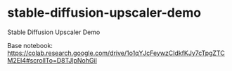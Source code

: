 # stable-diffusion-upscaler-demo
Stable Diffusion Upscaler Demo

Base notebook: https://colab.research.google.com/drive/1o1qYJcFeywzCIdkfKJy7cTpgZTCM2EI4#scrollTo=D8TJlpNohGiI